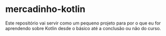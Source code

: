 # mercadinho-kotlin
Este repositório vai servir como um pequeno projeto para por o que eu for aprendendo sobre Kotlin desde o básico até a conclusão ou não do curso.
